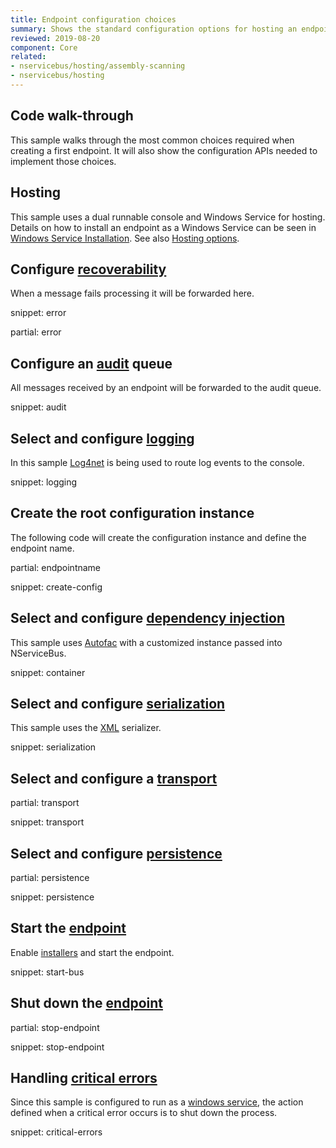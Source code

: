 ```yaml
---
title: Endpoint configuration choices
summary: Shows the standard configuration options for hosting an endpoint.
reviewed: 2019-08-20
component: Core
related:
- nservicebus/hosting/assembly-scanning
- nservicebus/hosting
---
```


## Code walk-through

This sample walks through the most common choices required when creating a first endpoint. It will also show the configuration APIs needed to implement those choices.


## Hosting

This sample uses a dual runnable console and Windows Service for hosting. Details on how to install an endpoint as a Windows Service can be seen in [Windows Service Installation](/nservicebus/hosting/windows-service.md). See also [Hosting options](/nservicebus/hosting).


## Configure [recoverability](/nservicebus/recoverability/)

When a message fails processing it will be forwarded here.

snippet: error

partial: error


## Configure an [audit](/nservicebus/operations/auditing.md) queue

All messages received by an endpoint will be forwarded to the audit queue.

snippet: audit


## Select and configure [logging](/nservicebus/logging)

In this sample [Log4net](/nservicebus/logging/log4net.md) is being used to route log events to the console.

snippet: logging


## Create the root configuration instance

The following code will create the configuration instance and define the endpoint name.

partial: endpointname

snippet: create-config


## Select and configure [dependency injection](/nservicebus/dependency-injection)

This sample uses [Autofac](/nservicebus/dependency-injection/autofac.md) with a customized instance passed into NServiceBus.

snippet: container


## Select and configure [serialization](/nservicebus/serialization)

This sample uses the [XML](/nservicebus/serialization/xml.md) serializer.

snippet: serialization


## Select and configure a [transport](/transports)

partial: transport

snippet: transport


## Select and configure [persistence](/persistence)

partial: persistence

snippet: persistence


## Start the [endpoint](/nservicebus/endpoints/)

Enable [installers](/nservicebus/operations/installers.md) and start the endpoint.

snippet: start-bus


## Shut down the [endpoint](/nservicebus/endpoints/)

partial: stop-endpoint

snippet: stop-endpoint


## Handling [critical errors](/nservicebus/hosting/critical-errors.md)

Since this sample is configured to run as a [windows service](/nservicebus/hosting/windows-service.md), the action defined when a critical error occurs is to shut down the process.

snippet: critical-errors
